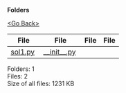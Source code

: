 **Folders**

[&lt;Go Back&gt;](../right.html)

<table><thead><tr class="header"><th><strong>File</strong></th><th><strong>File</strong></th><th><strong>File</strong></th><th><strong>File</strong></th></tr></thead><tbody><tr class="odd"><td><a href="sol1.py">sol1.py</a> </td><td><a href="__init__.py">__init__.py</a> </td><td></td><td></td></tr></tbody></table>

Folders: 1  
Files: 2  
Size of all files: 1231 KB
